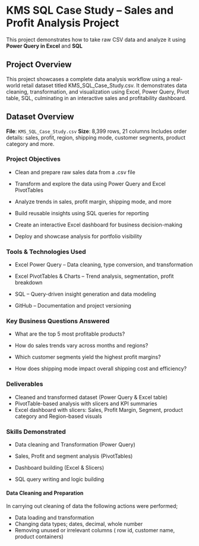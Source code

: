 # KMS SQL Case Study – Sales and Profit Analysis Project

This project demonstrates how to take raw CSV data and analyze it using **Power Query in Excel** and **SQL**

## Project Overview

This project showcases a complete data analysis workflow using a real-world retail dataset titled KMS_SQL_Case_Study.csv. It demonstrates data cleaning, transformation, and visualization using Excel, Power Query, Pivot table, SQL, culminating in an interactive sales and profitability dashboard.

## Dataset Overview

**File**: `KMS_SQL_Case_Study.csv`
**Size**: 8,399 rows, 21 columns
Includes order details: sales, profit, region, shipping mode, customer segments, product category and more.

### Project Objectives

- Clean and prepare raw sales data from a .csv file

- Transform and explore the data using Power Query and Excel PivotTables

- Analyze trends in sales, profit margin, shipping mode, and more

- Build reusable insights using SQL queries for reporting

- Create an interactive Excel dashboard for business decision-making

- Deploy and showcase analysis for portfolio visibility

### Tools & Technologies Used

- Excel Power Query – Data cleaning, type conversion, and transformation

- Excel PivotTables & Charts – Trend analysis, segmentation, profit breakdown

- SQL – Query-driven insight generation and data modeling

- GitHub – Documentation and project versioning

###  Key Business Questions Answered

- What are the top 5 most profitable products?

- How do sales trends vary across months and regions?

- Which customer segments yield the highest profit margins?

- How does shipping mode impact overall shipping cost and efficiency?

### Deliverables

- Cleaned and transformed dataset (Power Query & Excel table)
- PivotTable-based analysis with slicers and KPI summaries
- Excel dashboard with slicers: Sales, Profit Margin, Segment, product category and Region-based visuals

###  Skills Demonstrated

- Data cleaning and Transformation (Power Query)

- Sales, Profit and segment analysis (PivotTables)

- Dashboard building (Excel & Slicers)

- SQL query writing and logic building

#### Data Cleaning and Preparation

In carrying out cleaning of data the following actions were performed;

- Data loading and transformation
- Changing data types; dates, decimal, whole number
- Removing unused or irrelevant columns ( row id, customer name, product containers) 
















